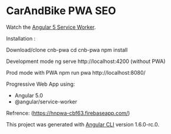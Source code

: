 # CarAndBike PWA SEO

Watch the [Angular 5 Service Worker](https://angularfirebase.com/lessons/hnpwa-angular-5-progressive-web-app-service-worker-tutorial/). 

Installation :

Download/clone cnb-pwa
cd cnb-pwa
npm install

Development mode
ng serve
http://localhost:4200  (without PWA)

Prod mode with PWA
npm run pwa
http://localhost:8080/

Progressive Web App using: 

- Angular 5.0 
- @angular/service-worker 

Refrence: (https://hnpwa-cbf63.firebaseapp.com/)

This project was generated with [Angular CLI](https://github.com/angular/angular-cli) version 1.6.0-rc.0.
